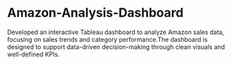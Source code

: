 # Amazon-Analysis-Dashboard
Developed an interactive Tableau dashboard to analyze Amazon sales data, focusing on sales trends and category performance.The dashboard is designed to support data-driven decision-making through clean visuals and well-defined KPIs.
